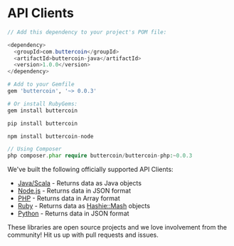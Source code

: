 # API Clients

```java
// Add this dependency to your project's POM file:

<dependency>
  <groupId>com.buttercoin</groupId>
  <artifactId>buttercoin-java</artifactId>
  <version>1.0.0</version>
</dependency>
```

```ruby
# Add to your Gemfile
gem 'buttercoin', '~> 0.0.3'

# Or install RubyGems:
gem install buttercoin
```

```python
pip install buttercoin
```

```javascript
npm install buttercoin-node
```

```php
// Using Composer
php composer.phar require buttercoin/buttercoin-php:~0.0.3
```

We've built the following officially supported API Clients:

* [Java/Scala](https://github.com/buttercoin/buttercoin-java) - Returns data as Java objects
* [Node.js](https://github.com/buttercoin/buttercoin-node) - Returns data in JSON format
* [PHP](https://github.com/buttercoin/buttercoin-php) - Returns data in Array format
* [Ruby](https://github.com/buttercoin/buttercoin-ruby) - Returns data as [Hashie::Mash](https://github.com/intridea/hashie) objects
* [Python](https://github.com/buttercoin/buttercoin-python) - Returns data in JSON format

<aside class="notice">
  These libraries are open source projects and we love involvement from the community! Hit us up with pull requests and issues.
</aside>
